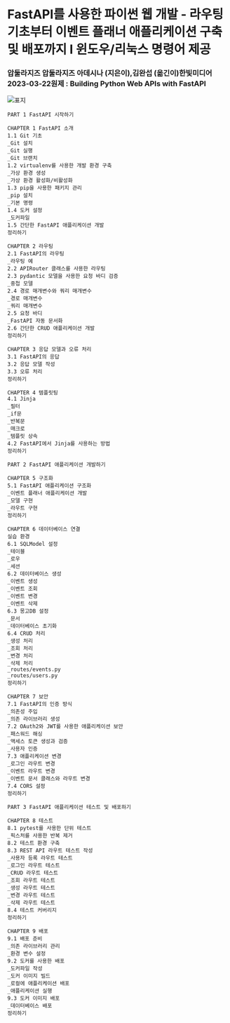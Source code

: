 # FastAPI를 사용한 파이썬 웹 개발 - 라우팅 기초부터 이벤트 플래너 애플리케이션 구축 및 배포까지 I 윈도우/리눅스 명령어 제공
### 압둘라지즈 압둘라지즈 아데시나 (지은이),김완섭 (옮긴이)한빛미디어 2023-03-22원제 : Building Python Web APIs with FastAPI
![표지](https://image.aladin.co.kr/product/31268/75/cover500/k422832465_1.jpg)
```
PART 1 FastAPI 시작하기

CHAPTER 1 FastAPI 소개
1.1 Git 기초
_Git 설치
_Git 실행
_Git 브랜치
1.2 virtualenv를 사용한 개발 환경 구축
_가상 환경 생성
_가상 환경 활성화/비활성화
1.3 pip을 사용한 패키지 관리
_pip 설치
_기본 명령
1.4 도커 설정
_도커파일
1.5 간단한 FastAPI 애플리케이션 개발
정리하기

CHAPTER 2 라우팅
2.1 FastAPI의 라우팅
_라우팅 예
2.2 APIRouter 클래스를 사용한 라우팅
2.3 pydantic 모델을 사용한 요청 바디 검증
_중첩 모델
2.4 경로 매개변수와 쿼리 매개변수
_경로 매개변수
_쿼리 매개변수
2.5 요청 바디
_FastAPI 자동 문서화
2.6 간단한 CRUD 애플리케이션 개발
정리하기

CHAPTER 3 응답 모델과 오류 처리
3.1 FastAPI의 응답
3.2 응답 모델 작성
3.3 오류 처리
정리하기

CHAPTER 4 템플릿팅
4.1 Jinja
_필터
_if문
_반복문
_매크로
_템플릿 상속
4.2 FastAPI에서 Jinja를 사용하는 방법
정리하기

PART 2 FastAPI 애플리케이션 개발하기

CHAPTER 5 구조화
5.1 FastAPI 애플리케이션 구조화
_이벤트 플래너 애플리케이션 개발
_모델 구현
_라우트 구현
정리하기

CHAPTER 6 데이터베이스 연결
실습 환경
6.1 SQLModel 설정
_테이블
_로우
_세션
6.2 데이터베이스 생성
_이벤트 생성
_이벤트 조회
_이벤트 변경
_이벤트 삭제
6.3 몽고DB 설정
_문서
_데이터베이스 초기화
6.4 CRUD 처리
_생성 처리
_조회 처리
_변경 처리
_삭제 처리
_routes/events.py
_routes/users.py
정리하기

CHAPTER 7 보안
7.1 FastAPI의 인증 방식
_의존성 주입
_의존 라이브러리 생성
7.2 OAuth2와 JWT를 사용한 애플리케이션 보안
_패스워드 해싱
_액세스 토큰 생성과 검증
_사용자 인증
7.3 애플리케이션 변경
_로그인 라우트 변경
_이벤트 라우트 변경
_이벤트 문서 클래스와 라우트 변경
7.4 CORS 설정
정리하기

PART 3 FastAPI 애플리케이션 테스트 및 배포하기

CHAPTER 8 테스트
8.1 pytest를 사용한 단위 테스트
_픽스처를 사용한 반복 제거
8.2 테스트 환경 구축
8.3 REST API 라우트 테스트 작성
_사용자 등록 라우트 테스트
_로그인 라우트 테스트
_CRUD 라우트 테스트
_조회 라우트 테스트
_생성 라우트 테스트
_변경 라우트 테스트
_삭제 라우트 테스트
8.4 테스트 커버리지
정리하기

CHAPTER 9 배포
9.1 배포 준비
_의존 라이브러리 관리
_환경 변수 설정
9.2 도커를 사용한 배포
_도커파일 작성
_도커 이미지 빌드
_로컬에 애플리케이션 배포
_애플리케이션 실행
9.3 도커 이미지 배포
_데이터베이스 배포
정리하기
```